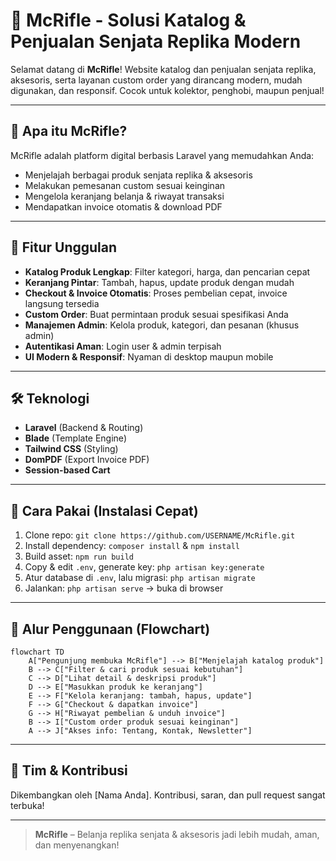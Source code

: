 # 🚀 McRifle - Solusi Katalog & Penjualan Senjata Replika Modern

Selamat datang di **McRifle**! Website katalog dan penjualan senjata replika, aksesoris, serta layanan custom order yang dirancang modern, mudah digunakan, dan responsif. Cocok untuk kolektor, penghobi, maupun penjual!

---

## 🎯 Apa itu McRifle?
McRifle adalah platform digital berbasis Laravel yang memudahkan Anda:
- Menjelajah berbagai produk senjata replika & aksesoris
- Melakukan pemesanan custom sesuai keinginan
- Mengelola keranjang belanja & riwayat transaksi
- Mendapatkan invoice otomatis & download PDF

---

## 🌟 Fitur Unggulan
- **Katalog Produk Lengkap**: Filter kategori, harga, dan pencarian cepat
- **Keranjang Pintar**: Tambah, hapus, update produk dengan mudah
- **Checkout & Invoice Otomatis**: Proses pembelian cepat, invoice langsung tersedia
- **Custom Order**: Buat permintaan produk sesuai spesifikasi Anda
- **Manajemen Admin**: Kelola produk, kategori, dan pesanan (khusus admin)
- **Autentikasi Aman**: Login user & admin terpisah
- **UI Modern & Responsif**: Nyaman di desktop maupun mobile

---

## 🛠️ Teknologi
- **Laravel** (Backend & Routing)
- **Blade** (Template Engine)
- **Tailwind CSS** (Styling)
- **DomPDF** (Export Invoice PDF)
- **Session-based Cart**

---

## 🚦 Cara Pakai (Instalasi Cepat)
1. Clone repo: `git clone https://github.com/USERNAME/McRifle.git`
2. Install dependency: `composer install` & `npm install`
3. Build asset: `npm run build`
4. Copy & edit `.env`, generate key: `php artisan key:generate`
5. Atur database di `.env`, lalu migrasi: `php artisan migrate`
6. Jalankan: `php artisan serve` → buka di browser

---

## 🔎 Alur Penggunaan (Flowchart)
```mermaid
flowchart TD
    A["Pengunjung membuka McRifle"] --> B["Menjelajah katalog produk"]
    B --> C["Filter & cari produk sesuai kebutuhan"]
    C --> D["Lihat detail & deskripsi produk"]
    D --> E["Masukkan produk ke keranjang"]
    E --> F["Kelola keranjang: tambah, hapus, update"]
    F --> G["Checkout & dapatkan invoice"]
    G --> H["Riwayat pembelian & unduh invoice"]
    B --> I["Custom order produk sesuai keinginan"]
    A --> J["Akses info: Tentang, Kontak, Newsletter"]
```

---

## 👤 Tim & Kontribusi
Dikembangkan oleh [Nama Anda].
Kontribusi, saran, dan pull request sangat terbuka!

---

> **McRifle** – Belanja replika senjata & aksesoris jadi lebih mudah, aman, dan menyenangkan!
